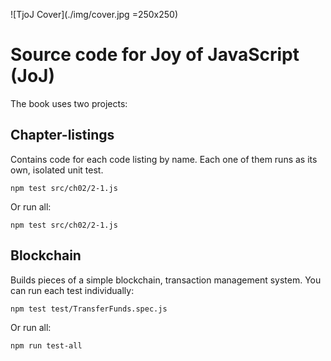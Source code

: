 ![TjoJ Cover](./img/cover.jpg =250x250)

# Source code for Joy of JavaScript (JoJ)
The book uses two projects:

## Chapter-listings
Contains code for each code listing by name. Each one of them runs as its own, isolated unit test. 

~~~
npm test src/ch02/2-1.js
~~~

Or run all: 

~~~
npm test src/ch02/2-1.js
~~~

## Blockchain
Builds pieces of a simple blockchain, transaction management system. You can run each test individually:

~~~
npm test test/TransferFunds.spec.js 
~~~

Or run all: 
~~~
npm run test-all
~~~
